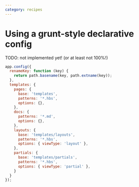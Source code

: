 ```yaml
---
category: recipes
---
```

# Using a grunt-style declarative config

TODO: not implemented yet! (or at least not 100%!)

```js
app.config({
  renameKey: function (key) {
    return path.basename(key, path.extname(key));
  },
  templates: {
    pages: {
      base: 'templates',
      patterns: '*.hbs',
      options: {},
    },
    docs: {
      patterns: '*.md',
      options: {},
    },
    layouts: {
      base: 'templates/layouts',
      patterns: '*.hbs',
      options: { viewType: 'layout' },
    },
    partials: {
      base: 'templates/partials',
      patterns: '*.hbs',
      options: { viewType: 'partial' },
    }
  }
});
```
